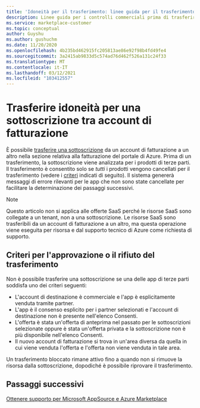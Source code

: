```yaml
---
title: 'Idoneità per il trasferimento: linee guida per il trasferimento di una sottoscrizione tra account di fatturazione, Azure Marketplace'
description: Linee guida per i controlli commerciali prima di trasferire una sottoscrizione tra gli account di fatturazione nel portale di Azure.
ms.service: marketplace-customer
ms.topic: conceptual
author: Guyshu
ms.author: gushuchm
ms.date: 11/20/2020
ms.openlocfilehash: 4b235bd462915fc205813ae86e92f98b4fd49fe4
ms.sourcegitcommit: 3a2415ab9833d5c574ad76d462f526a131c24f33
ms.translationtype: MT
ms.contentlocale: it-IT
ms.lasthandoff: 03/12/2021
ms.locfileid: "103412557"
---
```

# <a name="transfer-eligibility-for-a-subscription-between-billing-accounts"></a>Trasferire idoneità per una sottoscrizione tra account di fatturazione

È possibile [trasferire una sottoscrizione](/azure/cost-management-billing/understand/subscription-transfer) da un account di fatturazione a un altro nella sezione relativa alla fatturazione del portale di Azure. Prima di un trasferimento, la sottoscrizione viene analizzata per i prodotti di terze parti. Il trasferimento è consentito solo se *tutti* i prodotti vengono cancellati per il trasferimento (vedere i [criteri](#criteria-for-transfer-approval-or-denial) indicati di seguito). Il sistema genererà messaggi di errore rilevanti per le app che non sono state cancellate per facilitare la determinazione dei passaggi successivi.

> [!NOTE]
> Questo articolo non si applica alle offerte SaaS perché le risorse SaaS sono collegate a un tenant, non a una sottoscrizione. Le risorse SaaS sono trasferibili da un account di fatturazione a un altro, ma questa operazione viene eseguita per risorsa e dal supporto tecnico di Azure come richiesta di supporto.

## <a name="criteria-for-transfer-approval-or-denial"></a>Criteri per l'approvazione o il rifiuto del trasferimento

Non è possibile trasferire una sottoscrizione se una delle app di terze parti soddisfa uno dei criteri seguenti:

- L'account di destinazione è commerciale e l'app è esplicitamente venduta tramite partner.
- L'app è il consenso esplicito per i partner selezionati e l'account di destinazione non è presente nell'elenco Consenti.
- L'offerta è stata un'offerta di anteprima nel passato per le sottoscrizioni selezionate oppure è stata un'offerta privata e la sottoscrizione non è più disponibile nell'elenco Consenti.
- Il nuovo account di fatturazione si trova in un'area diversa da quella in cui viene venduta l'offerta e l'offerta non viene venduta in tale area.

Un trasferimento bloccato rimane attivo fino a quando non si rimuove la risorsa dalla sottoscrizione, dopodiché è possibile riprovare il trasferimento.

## <a name="next-steps"></a>Passaggi successivi

[Ottenere supporto per Microsoft AppSource e Azure Marketplace](get-support.md)

